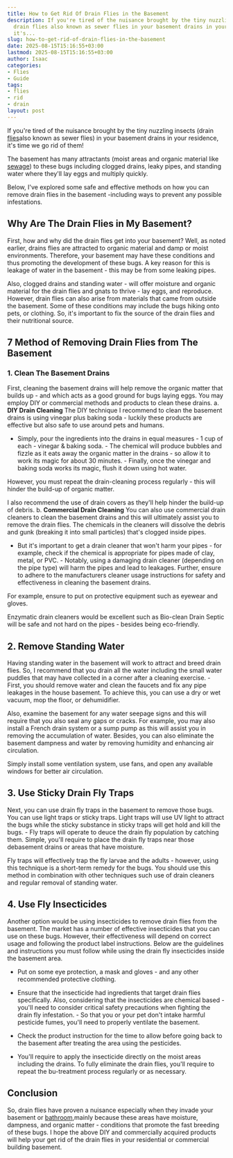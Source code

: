 ```yaml
---
title: How to Get Rid Of Drain Flies in the Basement
description: If you're tired of the nuisance brought by the tiny nuzzling insects
  drain flies also known as sewer flies in your basement drains in your residence,
  it's...
slug: how-to-get-rid-of-drain-flies-in-the-basement
date: 2025-08-15T15:16:55+03:00
lastmod: 2025-08-15T15:16:55+03:00
author: Isaac
categories:
- Flies
- Guide
tags:
- flies
- rid
- drain
layout: post
---
```

If you're tired of the nuisance brought by the tiny nuzzling insects (drain [flies](https://pestpolicy.com/how-to-get-rid-of-drain-flies-in-septic-tank/)also known as sewer flies) in your basement drains in your residence, it's time we go rid of them!

The basement has many attractants (moist areas and organic material like [sewage](https://pestpolicy.com/how-[drain](https://pestpolicy.com/how-to-get-rid-of-drain-flies-in-the-bathroom/)-cleaners-work/)) to these bugs including clogged drains, leaky pipes, and standing water where they'll lay eggs and multiply quickly.

Below, I've explored some safe and effective methods on how you can remove drain flies in the basement -including ways to prevent any possible infestations.

##  Why Are The Drain Flies in My Basement?

First, how and why did the drain flies get into your basement? Well, as noted earlier, drains flies are attracted to organic material and damp or moist environments. Therefore, your basement may have these conditions and thus promoting the development of these bugs. A key reason for this is leakage of water in the basement - this may be from some leaking pipes.

Also, clogged drains and standing water - will offer moisture and organic material for the drain flies and gnats to thrive - lay eggs, and reproduce. However, drain flies can also arise from materials that came from outside the basement. Some of these conditions may include the bugs hiking onto pets, or clothing. So, it's important to fix the source of the drain flies and their nutritional source.

##  7 Method of Removing Drain Flies from The Basement

###  1. Clean The Basement Drains

First, cleaning the basement drains will help remove the organic matter that builds up - and which acts as a good ground for bugs laying eggs. You may employ DIY or commercial methods and products to clean these drains. a. **DIY Drain Cleaning** The DIY technique I recommend to clean the basement drains is using vinegar plus baking soda - luckily these products are effective but also safe to use around pets and humans.

- Simply, pour the ingredients into the drains in equal measures - 1 cup of each - vinegar & baking soda. - The chemical will produce bubbles and fizzle as it eats away the organic matter in the drains - so allow it to work its magic for about 30 minutes. - Finally, once the vinegar and baking soda works its magic, flush it down using hot water.

However, you must repeat the drain-cleaning process regularly - this will hinder the build-up of organic matter.

I also recommend the use of drain covers as they'll help hinder the build-up of debris. b. **Commercial Drain Cleaning** You can also use commercial drain cleaners to clean the basement drains and this will ultimately assist you to remove the drain flies. The chemicals in the cleaners will dissolve the debris and gunk (breaking it into small particles) that's clogged inside pipes.

- But it's important to get a drain cleaner that won't harm your pipes - for example, check if the chemical is appropriate for pipes made of clay, metal, or PVC. - Notably, using a damaging drain cleaner (depending on the pipe type) will harm the pipes and lead to leakages. Further, ensure to adhere to the manufacturers cleaner usage instructions for safety and effectiveness in cleaning the basement drains.

For example, ensure to put on protective equipment such as eyewear and gloves.

Enzymatic drain cleaners would be excellent such as Bio-clean Drain Septic will be safe and not hard on the pipes - besides being eco-friendly.

##  2. Remove Standing Water

Having standing water in the basement will work to attract and breed drain flies. So, I recommend that you drain all the water including the small water puddles that may have collected in a corner after a cleaning exercise. - First, you should remove water and clean the faucets and fix any pipe leakages in the house basement. To achieve this, you can use a dry or wet vacuum, mop the floor, or dehumidifier.

Also, examine the basement for any water seepage signs and this will require that you also seal any gaps or cracks. For example, you may also install a French drain system or a sump pump as this will assist you in removing the accumulation of water. Besides, you can also eliminate the basement dampness and water by removing humidity and enhancing air circulation.

Simply install some ventilation system, use fans, and open any available windows for better air circulation.

##  3. Use Sticky Drain Fly Traps

Next, you can use drain fly traps in the basement to remove those bugs. You can use light traps or sticky traps. Light traps will use UV light to attract the bugs while the sticky substance in sticky traps will get hold and kill the bugs. - Fly traps will operate to deuce the drain fly population by catching them. Simple, you'll require to place the drain fly traps near those debasement drains or areas that have moisture.

Fly traps will effectively trap the fly larvae and the adults - however, using this technique is a short-term remedy for the bugs. You should use this method in combination with other techniques such use of drain cleaners and regular removal of standing water.

##  4. Use Fly Insecticides

Another option would be using insecticides to remove drain flies from the basement. The market has a number of effective insecticides that you can use on these bugs. However, their effectiveness will depend on correct usage and following the product label instructions. Below are the guidelines and instructions you must follow while using the drain fly insecticides inside the basement area.

- Put on some eye protection, a mask and gloves - and any other recommended protective clothing.

- Ensure that the insecticide had ingredients that target drain flies specifically. Also, considering that the insecticides are chemical based - you'll need to consider critical safety precautions when fighting the drain fly infestation. - So that you or your pet don't intake harmful pesticide fumes, you'll need to properly ventilate the basement.

- Check the product instruction for the time to allow before going back to the basement after treating the area using the pesticides.

- You'll require to apply the insecticide directly on the moist areas including the drains. To fully eliminate the drain flies, you'll require to repeat the bu-treatment process regularly or as necessary.

##  Conclusion

So, drain flies have proven a nuisance especially when they invade your basement or [bathroom](https://pestpolicy.com/how-to-get-rid-of-drain-flies-in-the-bathroom/),mainly because these areas have moisture, dampness, and organic matter - conditions that promote the fast breeding of these bugs. I hope the above DIY and commercially acquired products will help your get rid of the drain flies in your residential or commercial building basement.
